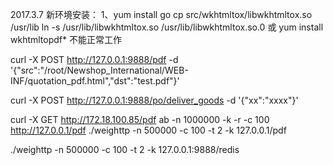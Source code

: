 2017.3.7
新环境安装：
1、yum install go
cp src/wkhtmltox/libwkhtmltox.so /usr/lib
ln -s /usr/lib/libwkhtmltox.so /usr/lib/libwkhtmltox.so.0
或
yum install wkhtmltopdf* 不能正常工作

curl -X POST http://127.0.0.1:9888/pdf -d '{"src":"/root/Newshop_International/WEB-INF/quotation_pdf.html","dst":"test.pdf"}'

curl -X POST http://127.0.0.1:9888/po/deliver_goods -d '{"xx":"xxxx"}'




curl -X GET http://172.18.100.85/pdf
ab -n 1000000 -k -r -c 100 http://127.0.0.1/pdf
./weighttp -n 500000 -c 100 -t 2 -k 127.0.0.1/pdf

./weighttp -n 500000 -c 100 -t 2 -k 127.0.0.1:9888/redis
